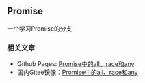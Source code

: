 ## Promise

一个学习Promise的分支

### 相关文章

- Github Pages: [Promise中的all、race和any](https://jasonkayzk.github.io/2021/05/14/Promise中的all、race和any/)
- 国内Gitee镜像：[Promise中的all、race和any](https://jasonkay.gitee.io/2021/05/14/Promise中的all、race和any/)
